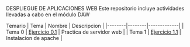 DESPLIEGUE DE APLICACIONES WEB
Este repositorio incluye actividades llevadas a cabo en el módulo DAW


Temario
| Tema | Nombre | Descripcion |
|--------|--------|-------------|
| Tema 0 | [Ejercicio 0.1](Tema0/Ejercicio1.md)    | Practica de servidor web   |
| Tema 1 | [Ejercicio 1.1](Tema1/Ejercicio1/Ejercicio1.md)    | Instalacion de apache   |
